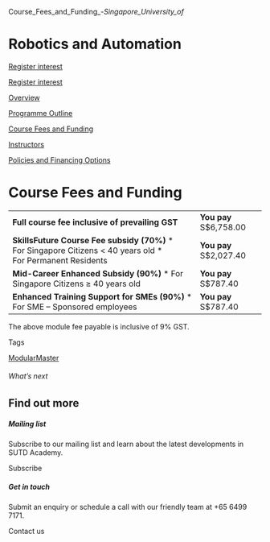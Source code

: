 Course_Fees_and_Funding_-_Singapore_University_of_



Robotics and Automation
=======================

[Register interest](/admissions/academy/modular-master/register-your-interest-modularmaster-certificate-in-technology-and-management/)

[Register interest](/admissions/academy/modular-master/register-your-interest-modularmaster-certificate-in-technology-and-management/)

[Overview](/course/robotics-and-automation-raa/#tabs)

[Programme Outline](/course/robotics-and-automation-raa/programme-outline/#tabs)

[Course Fees and Funding](/course/robotics-and-automation-raa/course-fees-and-funding/#tabs)

[Instructors](/course/robotics-and-automation-raa/instructors/#tabs)

[Policies and Financing Options](/course/robotics-and-automation-raa/policies-and-financing-options/#tabs)

Course Fees and Funding
=======================

|  |  |
| --- | --- |
| **Full course fee inclusive of prevailing GST** | **You pay**  S$6,758.00 |
| **SkillsFuture Course Fee subsidy (70%)**  * For Singapore Citizens < 40 years old * For Permanent Residents | **You pay**  S$2,027.40 |
| **Mid-Career Enhanced Subsidy (90%)**  * For Singapore Citizens ≥ 40 years old | **You pay**  S$787.40 |
| **Enhanced Training Support for SMEs (90%)**  * For SME – Sponsored employees | **You pay**  S$787.40 |

The above module fee payable is inclusive of 9% GST.

Tags

[ModularMaster](/admissions/academy/courses-and-modules/?academy-type-course=792)

###### What’s next

Find out more
-------------

##### Mailing list

Subscribe to our mailing list and learn about the latest developments in SUTD Academy.

Subscribe

##### Get in touch

Submit an enquiry or schedule a call with our friendly team at +65 6499 7171.

Contact us


